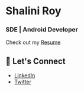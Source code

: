 # Shalini Roy
### SDE | Android Developer 

Check out my [Resume](https://drive.google.com/file/d/1cut10qiFReI3CTDXi8cOlw3x8giP2DP5/view?usp=sharing)

## 💬 Let's Connect
- [LinkedIn](https://www.linkedin.com/in/shalini-roy-784816249/)
- [Twitter](https://x.com/shal_r20)
